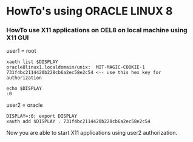 # HowTo's using ORACLE LINUX 8

### HowTo use X11 applications on OEL8 on local machine using X11 GUI

user1 = root

```
xauth list $DISPLAY
oracle8linux1.localdomain/unix:  MIT-MAGIC-COOKIE-1  731f4bc2114420b228cb6a2ec58e2c54 <-- use this hex key for authorization

echo $DISPLAY
:0
```

user2 = oracle

```
DISPLAY=:0; export DISPLAY
xauth add $DISPLAY . 731f4bc2114420b228cb6a2ec58e2c54
```
Now you are able to start X11 applications using user2 authorization.



